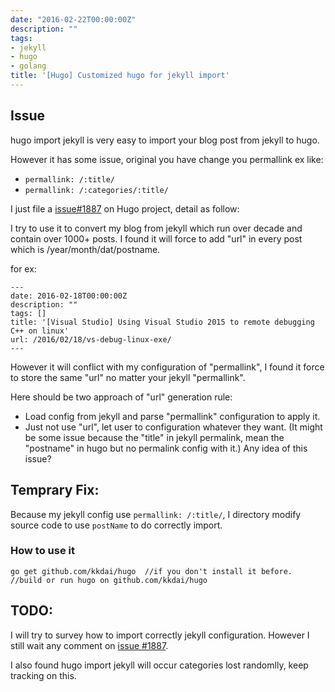 ```yaml
---
date: "2016-02-22T00:00:00Z"
description: ""
tags:
- jekyll
- hugo
- golang
title: '[Hugo] Customized hugo for jekyll import'
---
```


## Issue

hugo import jekyll is very easy to import your blog post from jekyll to hugo. 

However it has some issue, original you have change you permallink ex like:

- `permallink: /:title/` 
- `permallink: /:categories/:title/` 

I just file a [issue#1887](https://github.com/spf13/hugo/issues/1887) on Hugo project, detail as follow:


I try to use it to convert my blog from jekyll which run over decade and contain over 1000+ posts.
I found it will force to add "url" in every post which is /year/month/dat/postname.

for ex:

```
---
date: 2016-02-18T00:00:00Z
description: ""
tags: []
title: '[Visual Studio] Using Visual Studio 2015 to remote debugging C++ on linux'
url: /2016/02/18/vs-debug-linux-exe/
---
```

However it will conflict with my configuration of "permallink", I found it force to store the same "url" no matter your jekyll "permallink".

Here should be two approach of "url" generation rule:

- Load config from jekyll and parse "permallink" configuration to apply it.
- Just not use "url", let user to configuration whatever they want. (It might be some issue because the "title" in jekyll permalink, mean the "postname" in hugo but no permalink config with it.)
Any idea of this issue?


## Temprary Fix:

Because my jekyll config use `permallink: /:title/`, I directory modify source code to use `postName` to do correctly import.

### How to use it

```
go get github.com/kkdai/hugo  //if you don't install it before.
//build or run hugo on github.com/kkdai/hugo
```

## TODO:

I will try to survey how to import correctly jekyll configuration. However I still wait any comment on [issue #1887](https://github.com/spf13/hugo/issues/1887).


I also found hugo import jekyll will occur categories lost randomlly, keep tracking on this.